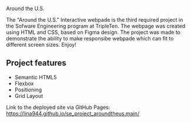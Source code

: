 Around the U.S.

The "Around the U.S." Interactive webpade is the third required project in the Sofware Engineering program at TripleTen. The webpage was created using HTML and CSS, based on Figma design. The project was made to demonstrate the ability to make responsibe webpade which can fit to different screen sizes. Enjoy!

## Project features

- Semantic HTML5
- Flexbox
- Positioning
- Grid Layout

Link to the deployed site via GitHub Pages: https://lina944.github.io/se_project_aroundtheus.main/

